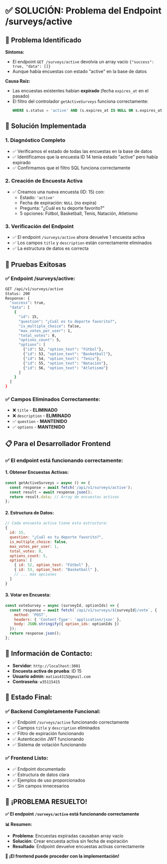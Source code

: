 # ✅ **SOLUCIÓN: Problema del Endpoint /surveys/active**

## 🎯 **Problema Identificado**

**Síntoma:**
- El endpoint `GET /surveys/active` devolvía un array vacío `{"success": true, "data": []}`
- Aunque había encuestas con estado "active" en la base de datos

**Causa Raíz:**
- Las encuestas existentes habían **expirado** (fecha `expires_at` en el pasado)
- El filtro del controlador `getActiveSurveys` funciona correctamente:
  ```sql
  WHERE s.status = 'active' AND (s.expires_at IS NULL OR s.expires_at > NOW())
  ```

## 🔧 **Solución Implementada**

### **1. Diagnóstico Completo**
- ✅ Verificamos el estado de todas las encuestas en la base de datos
- ✅ Identificamos que la encuesta ID 14 tenía estado "active" pero había expirado
- ✅ Confirmamos que el filtro SQL funciona correctamente

### **2. Creación de Encuesta Activa**
- ✅ Creamos una nueva encuesta (ID: 15) con:
  - Estado: `'active'`
  - Fecha de expiración: `NULL` (no expira)
  - Pregunta: "¿Cuál es tu deporte favorito?"
  - 5 opciones: Fútbol, Basketball, Tenis, Natación, Atletismo

### **3. Verificación del Endpoint**
- ✅ El endpoint `/surveys/active` ahora devuelve 1 encuesta activa
- ✅ Los campos `title` y `description` están correctamente eliminados
- ✅ La estructura de datos es correcta

## 🧪 **Pruebas Exitosas**

### **✅ Endpoint /surveys/active:**
```bash
GET /api/v1/surveys/active
Status: 200
Response: {
  "success": true,
  "data": [
    {
      "id": 15,
      "question": "¿Cuál es tu deporte favorito?",
      "is_multiple_choice": false,
      "max_votes_per_user": 1,
      "total_votes": 0,
      "options_count": 5,
      "options": [
        {"id": 52, "option_text": "Fútbol"},
        {"id": 53, "option_text": "Basketball"},
        {"id": 54, "option_text": "Tenis"},
        {"id": 55, "option_text": "Natación"},
        {"id": 56, "option_text": "Atletismo"}
      ]
    }
  ]
}
```

### **✅ Campos Eliminados Correctamente:**
- ❌ `title` - **ELIMINADO**
- ❌ `description` - **ELIMINADO**
- ✅ `question` - **MANTENIDO**
- ✅ `options` - **MANTENIDO**

## 📋 **Para el Desarrollador Frontend**

### **✅ El endpoint está funcionando correctamente:**

#### **1. Obtener Encuestas Activas:**
```javascript
const getActiveSurveys = async () => {
  const response = await fetch('/api/v1/surveys/active');
  const result = await response.json();
  return result.data; // Array de encuestas activas
};
```

#### **2. Estructura de Datos:**
```javascript
// Cada encuesta activa tiene esta estructura:
{
  id: 15,
  question: "¿Cuál es tu deporte favorito?",
  is_multiple_choice: false,
  max_votes_per_user: 1,
  total_votes: 0,
  options_count: 5,
  options: [
    { id: 52, option_text: "Fútbol" },
    { id: 53, option_text: "Basketball" },
    // ... más opciones
  ]
}
```

#### **3. Votar en Encuesta:**
```javascript
const voteSurvey = async (surveyId, optionIds) => {
  const response = await fetch(`/api/v1/surveys/${surveyId}/vote`, {
    method: 'POST',
    headers: { 'Content-Type': 'application/json' },
    body: JSON.stringify({ option_ids: optionIds })
  });
  return response.json();
};
```

## 🎯 **Información de Contacto:**

- **Servidor**: `http://localhost:3001`
- **Encuesta activa de prueba**: ID 15
- **Usuario admin**: `matias4315@gmail.com`
- **Contraseña**: `w35115415`

## 🚀 **Estado Final:**

### **✅ Backend Completamente Funcional:**
- ✅ Endpoint `/surveys/active` funcionando correctamente
- ✅ Campos `title` y `description` eliminados
- ✅ Filtro de expiración funcionando
- ✅ Autenticación JWT funcionando
- ✅ Sistema de votación funcionando

### **✅ Frontend Listo:**
- ✅ Endpoint documentado
- ✅ Estructura de datos clara
- ✅ Ejemplos de uso proporcionados
- ✅ Sin campos innecesarios

## 🎉 **¡PROBLEMA RESUELTO!**

**✅ El endpoint `/surveys/active` está funcionando correctamente**

**📊 Resumen:**
- **Problema**: Encuestas expiradas causaban array vacío
- **Solución**: Crear encuesta activa sin fecha de expiración
- **Resultado**: Endpoint devuelve encuestas activas correctamente

**🚀 ¡El frontend puede proceder con la implementación!** 